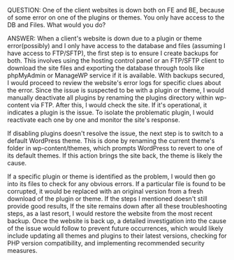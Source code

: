 QUESTION:
One of the client websites is down both on FE and BE, because of some
error on one of the plugins or themes. You only have access to the DB and
Files. What would you do?

ANSWER:
When a client's website is down due to a plugin or theme error(possibly) and I only have access to the database and files (assuming I have access to FTP/SFTP), the first step is to ensure I create backups for both. This involves using the hosting control panel or an FTP/SFTP client to download the site files and exporting the database through tools like phpMyAdmin or ManageWP service if it is available. With backups secured, I would proceed to review the website's error logs for specific clues about the error. Since the issue is suspected to be with a plugin or theme, I would manually deactivate all plugins by renaming the plugins directory within wp-content via FTP. After this, I would check the site. If it's operational, it indicates a plugin is the issue. To isolate the problematic plugin, I would reactivate each one by one and monitor the site's response.

If disabling plugins doesn't resolve the issue, the next step is to switch to a default WordPress theme. This is done by renaming the current theme's folder in wp-content/themes, which prompts WordPress to revert to one of its default themes. If this action brings the site back, the theme is likely the cause.

If a specific plugin or theme is identified as the problem, I would then go into its files to check for any obvious errors. If a particular file is found to be corrupted, it would be replaced with an original version from a fresh download of the plugin or theme. If the steps I mentioned doesn't still provide good results, If the site remains down after all these troubleshooting steps, as a last resort, I would restore the website from the most recent backup. Once the website is back up, a detailed investigation into the cause of the issue would follow to prevent future occurrences, which would likely include updating all themes and plugins to their latest versions, checking for PHP version compatibility, and implementing recommended security measures.
